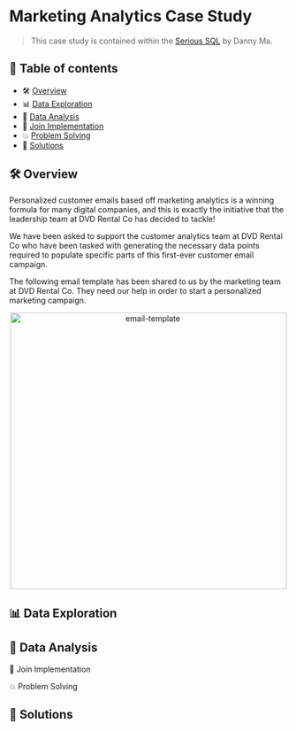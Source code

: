 # Marketing Analytics Case Study 

> This case study is contained within the [Serious SQL](https://www.datawithdanny.com) by Danny Ma. 
## 📕 **Table of contents**
<!--ts-->
   * 🛠️ [Overview](#️-overview)
   * 📊 [Data Exploration](#data-exploration)
   * 📌 [Data Analysis](#data-analysis)
   * 🧲 [Join Implementation](#join-implementation)
   * 💥 [Problem Solving](#problem-solving)
   * 🚀 [Solutions](#-solutions)


## 🛠️ Overview
Personalized customer emails based off marketing analytics is a winning formula for many digital companies, and this is exactly the initiative that the leadership team at DVD Rental Co has decided to tackle!

We have been asked to support the customer analytics team at DVD Rental Co who have been tasked with generating the necessary data points required to populate specific parts of this first-ever customer email campaign.

The following email template has been shared to us by the marketing team at DVD Rental Co. They need our help in order to start a personalized marketing campaign.

<p align="center">
    <img src="img\dvd-rental-co.png" alt="email-template" width="500px">
</p>


## 📊 Data Exploration


## 📌 Data Analysis


🧲 Join Implementation


💥 Problem Solving


## 🚀 Solutions


